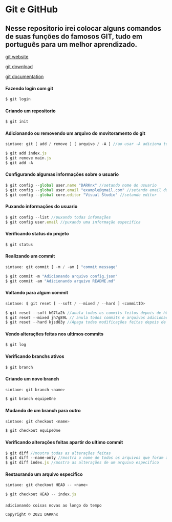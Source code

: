 # Git e GitHub 


## Nesse repositorio irei colocar alguns comandos de suas funções do famosos **GIT**, tudo em português para um melhor aprendizado.




[git website](https://git-scm.com/)

[git download](https://git-scm.com/downloads)

[git documentation](https://git-scm.com/docs)


#### Fazendo login com git 
~~~javascript
$ git login 
~~~

#### Criando um repositorio 
~~~javascript
$ git init  
~~~

#### Adicionando ou removendo um arquivo do movitoramento do git 
~~~javascript
sintaxe: git [ add / remove ] [ arquivo / -A ] //ao usar -A adiciona todos os arquivos no monitoramento 

$ git add index.js
$ git remove main.js
$ git add -A
~~~

#### Configurando algumas informações sobre o usuario
~~~javascript
$ git config --global user.name "DARKnx" //setando nome do usuario
$ git config --global user.email "example@gmail.com" //setando email do usuario
$ git config --global core.editor "Visual Studio" //setando editor
~~~

#### Puxando informações do usuario 
~~~javascript
$ git config --list //puxando todas infomações
$ git config user.email //puxando uma informação especifica
~~~

#### Verificando status do projeto
~~~javascript
$ git status
~~~

#### Realizando um commit 
~~~javascript
sintaxe: git commit [ -m / -am ] "commit message"

$ git commit -m "Adicionando arquivo config.json"
$ git commit -am "Adicionando arquivo README.md"
~~~

#### Voltando para algum commit 
~~~javascript
sintaxe: $ git reset [ --soft / --mixed / --hard ] <commitID>

$ git reset --soft hG7la2k //anula todos os commits feitos depois de hG7la2k 
$ git reset --mixed jh7g89L // anula todos commits e arquivos adicionados depois de jh7g89L
$ git reset --hard kjsd83y //Apaga todas modificações feitas depois de kjsd83y
~~~

#### Vendo alterações feitas nos ultimos commits 
~~~javascript
$ git log 
~~~

#### Verificando branchs ativos
~~~javascript
$ git branch 
~~~
#### Criando um novo branch
~~~javascript
sintaxe: git branch <name>

$ git branch equipeOne
~~~

#### Mudando de um branch para outro
~~~javascript
sintaxe: git checkout <name>

$ git checkout equipeOne
~~~

#### Verificando alterações feitas apartir do ultimo commit 
~~~javascript
$ git diff //mostra todas as alterações feitas
$ git diff --name-only //mostra o nome de todos os arquivos que foram alterados
$ git diff index.js //mostra as alterações de um arquivo especifico 
~~~

#### Restaurando um arquivo especifico
~~~javascript
sintaxe: git checkout HEAD -- <name>

$ git checkout HEAD -- index.js
~~~

####
~~~
adicionando coisas novas ao longo do tempo
~~~




```
Copyright © 2021 DARKnx
```
